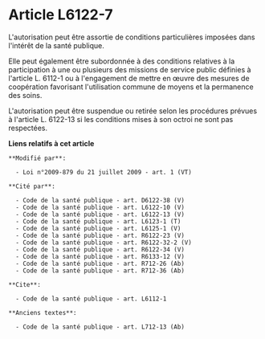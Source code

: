 # Article L6122-7

L'autorisation peut être assortie de conditions particulières imposées dans l'intérêt de la santé publique. 

Elle peut également être subordonnée à des conditions relatives à la participation à une ou plusieurs des missions de service
public définies à l'article L. 6112-1 ou à l'engagement de mettre en œuvre des mesures de coopération favorisant
l'utilisation commune de moyens et la permanence des soins.

L'autorisation peut être suspendue ou retirée selon les procédures prévues à l'article L. 6122-13 si les conditions mises à
son octroi ne sont pas respectées.

**Liens relatifs à cet article**

	**Modifié par**:

	  - Loi n°2009-879 du 21 juillet 2009 - art. 1 (VT)

	**Cité par**:

	  - Code de la santé publique - art. D6122-38 (V)
	  - Code de la santé publique - art. L6122-10 (V)
	  - Code de la santé publique - art. L6122-13 (V)
	  - Code de la santé publique - art. L6123-1 (T)
	  - Code de la santé publique - art. L6125-1 (V)
	  - Code de la santé publique - art. R6122-23 (V)
	  - Code de la santé publique - art. R6122-32-2 (V)
	  - Code de la santé publique - art. R6122-34 (V)
	  - Code de la santé publique - art. R6133-12 (V)
	  - Code de la santé publique - art. R712-26 (Ab)
	  - Code de la santé publique - art. R712-36 (Ab)

	**Cite**:

	  - Code de la santé publique - art. L6112-1

	**Anciens textes**:

	  - Code de la santé publique - art. L712-13 (Ab)
